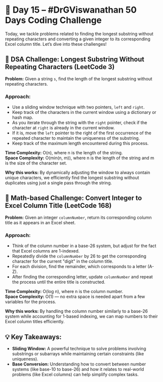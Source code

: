 # 🚀 Day 15 – #DrGViswanathan 50 Days Coding Challenge  
Today, we tackle problems related to finding the longest substring without repeating characters and converting a given integer to its corresponding Excel column title. Let’s dive into these challenges!

## 💫 DSA Challenge: Longest Substring Without Repeating Characters (LeetCode 3)  
**Problem:** Given a string `s`, find the length of the longest substring without repeating characters.

### Approach:
- Use a sliding window technique with two pointers, `left` and `right`.
- Keep track of the characters in the current window using a dictionary or hash map.
- As you iterate through the string with the `right` pointer, check if the character at `right` is already in the current window.
- If it is, move the `left` pointer to the right of the first occurrence of the repeated character to maintain the uniqueness of the substring.
- Keep track of the maximum length encountered during this process.

**Time Complexity:** O(n), where n is the length of the string.  
**Space Complexity:** O(min(n, m)), where n is the length of the string and m is the size of the character set.

**Why this works:** By dynamically adjusting the window to always contain unique characters, we efficiently find the longest substring without duplicates using just a single pass through the string.

## 💫 Math-based Challenge: Convert Integer to Excel Column Title (LeetCode 168)  
**Problem:** Given an integer `columnNumber`, return its corresponding column title as it appears in an Excel sheet.

### Approach:
- Think of the column number in a base-26 system, but adjust for the fact that Excel columns are 1-indexed.
- Repeatedly divide the `columnNumber` by 26 to get the corresponding character for the current "digit" in the column title.
- For each division, find the remainder, which corresponds to a letter (A-Z).
- After finding the corresponding letter, update `columnNumber` and repeat the process until the entire title is constructed.
  
**Time Complexity:** O(log n), where n is the column number.  
**Space Complexity:** O(1) — no extra space is needed apart from a few variables for the process.

**Why this works:** By handling the column number similarly to a base-26 system while accounting for 1-based indexing, we can map numbers to their Excel column titles efficiently.

## 💡 Key Takeaways:  
- **Sliding Window:** A powerful technique to solve problems involving substrings or subarrays while maintaining certain constraints (like uniqueness).  
- **Base Conversion:** Understanding how to convert between number systems (like base-10 to base-26) and how it relates to real-world problems (like Excel columns) can help simplify complex tasks.

